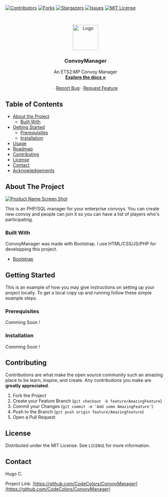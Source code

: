 [![Contributors][contributors-shield]][contributors-url]
[![Forks][forks-shield]][forks-url]
[![Stargazers][stars-shield]][stars-url]
[![Issues][issues-shield]][issues-url]
[![MIT License][license-shield]][license-url]


<br />
<p align="center">
  <a href="https://github.com/CodeColors/ConvoyManager">
    <img src="https://zupimages.net/up/20/10/cnax.png" alt="Logo" width="80" height="80">
  </a>

  <h3 align="center">ConvoyManager</h3>

  <p align="center">
    An ETS2:MP Convoy Manager
    <br />
    <a href="https://github.com/othneildrew/Best-README-Template"><strong>Explore the docs »</strong></a>
    <br />
    <br />
    ·
    <a href="https://github.com/CodeColors/ConvoyManager/issues">Report Bug</a>
    ·
    <a href="https://github.com/CodeColors/ConvoyManager/issues">Request Feature</a>
  </p>
</p>



<!-- TABLE OF CONTENTS -->
## Table of Contents

* [About the Project](#about-the-project)
  * [Built With](#built-with)
* [Getting Started](#getting-started)
  * [Prerequisites](#prerequisites)
  * [Installation](#installation)
* [Usage](#usage)
* [Roadmap](#roadmap)
* [Contributing](#contributing)
* [License](#license)
* [Contact](#contact)
* [Acknowledgements](#acknowledgements)



<!-- ABOUT THE PROJECT -->
## About The Project

[![Product Name Screen Shot][product-screenshot]](https://github.com/CodeColors/ConvoyManager)

This is an PHP/SQL manager for your enterprise convoys. You can create new convoy and people can join it so you can have a list of players who's participating.

### Built With

ConvoyManager was made with Bootstrap. I use HTML/CSS/JS/PHP for developping this project.

* [Bootstrap](https://getbootstrap.com)

## Getting Started

This is an example of how you may give instructions on setting up your project locally.
To get a local copy up and running follow these simple example steps.

### Prerequisites

Comming Soon !

### Installation

Comming Soon !

## Contributing

Contributions are what make the open source community such an amazing place to be learn, inspire, and create. Any contributions you make are **greatly appreciated**.

1. Fork the Project
2. Create your Feature Branch (`git checkout -b feature/AmazingFeature`)
3. Commit your Changes (`git commit -m 'Add some AmazingFeature'`)
4. Push to the Branch (`git push origin feature/AmazingFeature`)
5. Open a Pull Request



<!-- LICENSE -->
## License

Distributed under the MIT License. See `LICENSE` for more information.

<!-- CONTACT -->
## Contact

Hugo C. 

Project Link: [https://github.com/CodeColors/ConvoyManager](https://github.com/CodeColors/ConvoyManager)

<!-- MARKDOWN LINKS & IMAGES -->
<!-- https://www.markdownguide.org/basic-syntax/#reference-style-links -->
[contributors-shield]: https://img.shields.io/github/contributors/CodeColors/ConvoyManager.svg?style=flat-square
[contributors-url]: https://github.com/CodeColors/ConvoyManager/graphs/contributors
[forks-shield]: https://img.shields.io/github/forks/CodeColors/ConvoyManager.svg?style=flat-square
[forks-url]: https://github.com/CodeColors/ConvoyManager/network/members
[stars-shield]: https://img.shields.io/github/stars/CodeColors/ConvoyManager.svg?style=flat-square
[stars-url]: https://github.com/CodeColors/ConvoyManager/stargazers
[issues-shield]: https://img.shields.io/github/issues/CodeColors/ConvoyManager.svg?style=flat-square
[issues-url]: https://github.com/CodeColors/ConvoyManager/issues
[license-shield]: https://img.shields.io/github/license/CodeColors/ConvoyManager.svg?style=flat-square
[license-url]: https://github.com/CodeColors/ConvoyManager/blob/master/LICENSE.txt
[linkedin-shield]: https://img.shields.io/badge/-LinkedIn-black.svg?style=flat-square&logo=linkedin&colorB=555
[product-screenshot]: https://zupimages.net/up/20/10/ze48.png
